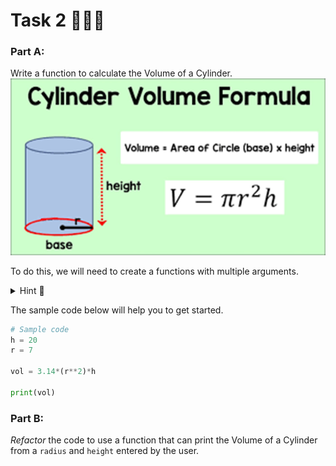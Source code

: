 # Task 2 👨🏽‍💻

### Part A:
Write a function to calculate the Volume of a Cylinder.
![image](image_3.png)

To do this, we will need to create a functions with multiple arguments.

<details>
  <summary> Hint 👀 </summary>
  
  - Remember your function must have a meaningful name _(relevant to the operation(s) it is performing)._
  - Does the function require any arguments? _(to calculate the volume of a cylinder requires a radius and height)._
  - A function can take any number of arguments!
  - The arguments must be passed to the function in the correct order.
  - Write the code body.
  - Does the function return anything? 
  
</details>

The sample code below will help you to get started.

````py
# Sample code
h = 20
r = 7

vol = 3.14*(r**2)*h

print(vol)
````

### Part B:
_Refactor_ the code to use a function that can print the Volume of a Cylinder from a ``radius`` and ``height`` entered by the user.
